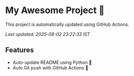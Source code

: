 # My Awesome Project 🚀

This project is automatically updated using GitHub Actions.

_Last updated: 2025-08-02 23:22:33 IST_

## Features
- Auto-update README using Python 🐍
- Auto Git push with GitHub Actions 🤖
